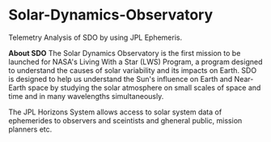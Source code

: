 # Solar-Dynamics-Observatory
Telemetry Analysis of SDO by using JPL Ephemeris. 

**About SDO**
The Solar Dynamics Observatory is the first mission to be launched for NASA's Living With a Star (LWS) Program, a program designed to understand the causes of solar variability and its impacts on Earth. SDO is designed to help us understand the Sun's influence on Earth and Near-Earth space by studying the solar atmosphere on small scales of space and time and in many wavelengths simultaneously.



The JPL Horizons System allows access to solar system data of ephemerides to observers and sceintists and gheneral public, mission  planners etc. 
